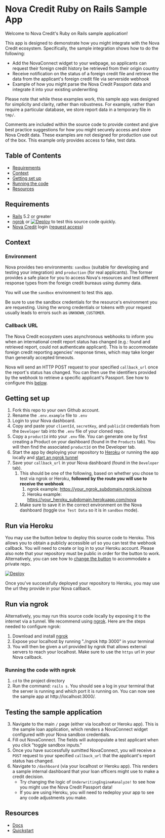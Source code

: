 # Nova Credit Ruby on Rails Sample App

Welcome to Nova Credit's Ruby on Rails sample application!

This app is designed to demonstrate how you might integrate with the Nova Credit ecosystem. Specifically, the sample integration shows how to do the following:

* Add the NovaConnect widget to your webpage, so applicants can request their foreign credit history be retrieved from their origin country
* Receive notification on the status of a foreign credit file and retrieve the data from the applicant's foreign credit file via serverside webhook
* Example of how you might parse the Nova Credit Passport data and integrate it into your existing underwriting

Please note that while these examples work, this sample app was designed for simplicity and clarity, rather than robustness. For example, rather than require a particular database, we store report data in a temporary file in `tmp/`.

Comments are included within the source code to provide context and give best practice suggestions for how you might securely access and store Nova Credit data. These examples are not designed for production use out of the box. This example only provides access to fake, test data.

## Table of Contents

* [Requirements](#requirements)
* [Context](#context)
* [Getting set up](#getting-set-up)
* [Running the code](#run-via-heroku)
* [Resources](#resources)

## Requirements

* [Rails](https://rubyonrails.org/) 5.2 or greater
* [ngrok](https://ngrok.com/) or [![Deploy](https://www.herokucdn.com/deploy/button.svg)](https://heroku.com/deploy) to test this source code quickly.
* [Nova Credit](https://dashboard.neednova.com/login) login ([request access](https://www.novacredit.com/request-access))

## Context

### Environment

Nova provides two environments: `sandbox` (suitable for developing and testing your integration) and `production` (for real applicants). The former provides a safe place for you to access Nova's resources and test different response types from the foreign credit bureaus using dummy data.

You will use the `sandbox` environment to test this app.

Be sure to use the sandbox credentials for the resource's environment you are requesting. Using the wrong credentials or tokens with your request usually leads to errors such as `UNKNOWN_CUSTOMER`.

### Callback URL

The Nova Credit ecosystem uses asynchronous webhooks to inform you when an international credit report status has changed (e.g.: found and retrieved report, could not authenticate applicant). This is to accommodate foreign credit reporting agencies' response times, which may take longer than generally accepted timeouts.

Nova will send an HTTP POST request to your specified `callback_url` once the report's status has changed. You can then use the identifiers provided by the webhook to retrieve a specific applicant's Passport. See how to configure this [below](#getting-set-up).

## Getting set up

1.  Fork this repo to your own Github account.
2.  Rename the `.env.example` file to `.env`
3.  Login to your Nova dashboard.
4.  Copy and paste your `clientId`, `secretKey`, and `publicId` credentials from the `Developer` tab into the `.env` file of your cloned repo.
5.  Copy a `productId` into your `.env` file. You can generate one by first creating a Product on your dashboard (found in the `Products` tab). You will then find the associated `productId` on the Developer tab.
6.  Start the app by deploying your repository to [Heroku](#run-via-heroku) or running the app locally and [start an ngrok tunnel](#run-via-ngrok)
7.  Save your `callback_url` in your Nova dashboard (found in the `Developer` tab).
    1.  This should be one of the following, based on whether you chose to test via ngrok or Heroku, **followed by the route you will use to receive the webhook**
        1.  ngrok example: https://your_ngrok_subdomain.ngrok.io/nova
        2.  Heroku example: https://your_heroku_subdomain.herokuapp.com/nova
    2.  Make sure to save it in the correct environment on the Nova dashboard (toggle `Use Test Data` so it is in `sandbox` mode).

## Run via Heroku

You may use the button below to deploy this source code to Heroku. This allows you to obtain a publicly accessible url so you can test the webhook callback. You will need to create or log in to your Heroku account. Please also note that your repository must be public in order for the button to work. Alternatively, you can see how to [change the button](https://devcenter.heroku.com/articles/heroku-button#private-github-repos) to accommodate a private repo.

[![Deploy](https://www.herokucdn.com/deploy/button.svg)](https://heroku.com/deploy?template=https://github.com/neednova/rails-quickstart)

Once you've successfully deployed your repository to Heroku, you may use the url they provide in your Nova callback.

## Run via ngrok

Alternatively, you may run this source code locally by exposing it to the internet via a tunnel. We recommend using [ngrok](https://ngrok.com). Here are the steps needed to configure ngrok:

1.  Download and install [ngrok](https://ngrok.com/)
2.  Expose your localhost by running "./ngrok http 3000" in your terminal
3.  You will then be given a url provided by ngrok that allows external servers to reach your localhost. Make sure to use the `https` url in your Nova callback.

### Running the code with ngrok

1.  `cd` to the project directory
2.  Run the command: `rails s`. You should see a log in your terminal that the server is running and which port it is running on. You can now see the sample app at http://localhost:3000/.

## Testing the sample application

3.  Navigate to the main `/` page (either via localhost or Heroku app). This is the sample loan application, which renders a NovaConnect widget configured with your Nova sandbox credentials.
4.  Fill out NovaConnect. The fields will autopopulate a test applicant when you click "toggle sandbox inputs."
5.  Once you have successfully sumitted NovaConnect, you will receive a `POST` request to your specified `callback_url` that the applicant's report status has changed.
6.  Navigate to `/dashboard` (via your localhost or Heroku app). This renders a sample internal dashboard that your loan officers might use to make a credit decision.
    * Try changing the logic of `UnderwritingEngine#analyze!` to see how you might use the Nova Credit Passport data!
    * If you are using Heroku, you will need to redeploy your app to see any code adjustments you make.

## Resources

* [Docs](https://docs.neednova.com/)
* [Quickstart](https://www.novacredit.com/quickstart-guide)
